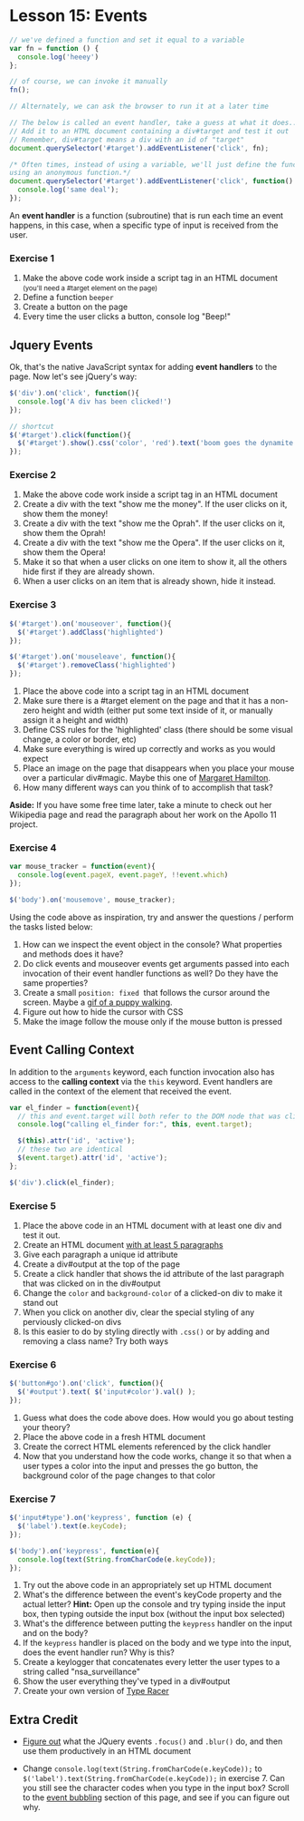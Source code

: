 # Lesson 15: Events

```javascript
// we've defined a function and set it equal to a variable
var fn = function () {
  console.log('heeey')
};

// of course, we can invoke it manually
fn();

// Alternately, we can ask the browser to run it at a later time

// The below is called an event handler, take a guess at what it does...
// Add it to an HTML document containing a div#target and test it out
// Remember, div#target means a div with an id of "target"
document.querySelector('#target').addEventListener('click', fn);

/* Often times, instead of using a variable, we'll just define the function inline
using an anonymous function.*/
document.querySelector('#target').addEventListener('click', function() {
  console.log('same deal');
});
```

An **event handler** is a function (subroutine) that is run each time an event happens, in this case, when a specific type of input is received from the user.

### Exercise 1

1.  Make the above code work inside a script tag in an HTML document <small>(you'll need a #target element on the page)</small>
2.  Define a function `beeper`
3.  Create a button on the page
4.  Every time the user clicks a button, console log "Beep!"


## Jquery Events

Ok, that's the native JavaScript syntax for adding **event handlers** to the page. Now let's see jQuery's way:

```javascript
$('div').on('click', function(){
  console.log('A div has been clicked!')
});

// shortcut
$('#target').click(function(){
  $('#target').show().css('color', 'red').text('boom goes the dynamite!')
});
```

### Exercise 2

1.  Make the above code work inside a script tag in an HTML document
2.  Create a div with the text "show me the money". If the user clicks on it, show them the money!
3.  Create a div with the text "show me the Oprah". If the user clicks on it, show them the Oprah!
4.  Create a div with the text "show me the Opera". If the user clicks on it, show them the Opera!
5.  Make it so that when a user clicks on one item to show it, all the others hide first if they are already shown.
6.  When a user clicks on an item that is already shown, hide it instead.

### Exercise 3

```javascript
$('#target').on('mouseover', function(){
  $('#target').addClass('highlighted')
});

$('#target').on('mouseleave', function(){
  $('#target').removeClass('highlighted')
});
```

1.  Place the above code into a script tag in an HTML document
2.  Make sure there is a #target element on the page and that it has a non-zero height and width (either put some text inside of it, or manually assign it a height and width)
3.  Define CSS rules for the 'highlighted' class (there should be some visual change, a color or border, etc)
4.  Make sure everything is wired up correctly and works as you would expect
5.  Place an image on the page that disappears when you place your mouse over a particular div#magic. Maybe this one of [Margaret Hamilton](//en.wikipedia.org/wiki/Margaret_Hamilton_(scientist)#/media/File:Margaret_Hamilton.gif).
6.  How many different ways can you think of to accomplish that task?

**Aside:** If you have some free time later, take a minute to check out her Wikipedia page and read the paragraph about her work on the Apollo 11 project.

### Exercise 4

```javascript
var mouse_tracker = function(event){
  console.log(event.pageX, event.pageY, !!event.which)
});

$('body').on('mousemove', mouse_tracker);
```

Using the code above as inspiration, try and answer the questions / perform the tasks listed below:

1.  How can we inspect the event object in the console? What properties and methods does it have?
2.  Do click events and mouseover events get arguments passed into each invocation of their event handler functions as well? Do they have the same properties?
3.  Create a small `position: fixed` <img> that follows the cursor around the screen. Maybe a [gif of a puppy walking](https://www.google.com/search?q=puppy+walking+gif&es_sm=91&source=lnms&tbm=isch&sa=X&ved=0CAcQ_AUoAWoVChMIno7mzKHexgIVUSmICh3S4Q_N&biw=1305&bih=732&dpr=1.1).
4.  Figure out how to hide the cursor with CSS
5.  Make the image follow the mouse only if the mouse button is pressed

## Event Calling Context

In addition to the `arguments` keyword, each function invocation also has access to the **calling context** via the `this` keyword. Event handlers are called in the context of the element that received the event.

```javascript
var el_finder = function(event){
  // this and event.target will both refer to the DOM node that was clicked
  console.log("calling el_finder for:", this, event.target);

  $(this).attr('id', 'active');
  // these two are identical
  $(event.target).attr('id', 'active');
};

$('div').click(el_finder);
```

### Exercise 5

1.  Place the above code in an HTML document with at least one div and test it out.
2.  Create an HTML document [with at least 5 paragraphs](http://www.catipsum.com/)
3.  Give each paragraph a unique id attribute
4.  Create a div#output at the top of the page
5.  Create a click handler that shows the id attribute of the last paragraph that was clicked on in the div#output
6.  Change the `color` and `background-color` of a clicked-on div to make it stand out
7.  When you click on another div, clear the special styling of any perviously clicked-on divs
8.  Is this easier to do by styling directly with `.css()` or by adding and removing a class name? Try both ways

### Exercise 6

```javascript
$('button#go').on('click', function(){
  $('#output').text( $('input#color').val() );
});
```

1.  Guess what does the code above does. How would you go about testing your theory?
2.  Place the above code in a fresh HTML document
3.  Create the correct HTML elements referenced by the click handler
4.  Now that you understand how the code works, change it so that when a user types a color into the input and presses the go button, the background color of the page changes to that color


### Exercise 7

```javascript
$('input#type').on('keypress', function (e) {
  $('label').text(e.keyCode);
});

$('body').on('keypress', function(e){
  console.log(text(String.fromCharCode(e.keyCode));
});
```

1.  Try out the above code in an appropriately set up HTML document
2.  What's the difference between the event's keyCode property and the actual letter? **Hint:** Open up the console and try typing inside the input box, then typing outside the input box (without the input box selected)
3.  What's the difference between putting the `keypress` handler on the input and on the body?
4.  If the `keypress` handler is placed on the body and we type into the input, does the event handler run? Why is this?
5.  Create a keylogger that concatenates every letter the user types to a string called "nsa_surveillance"
6.  Show the user everything they've typed in a div#output
7.  Create your own version of [Type Racer](http://play.typeracer.com)


## Extra Credit

+ [Figure out](http://oscarotero.com/jquery) what the JQuery events `.focus()` and `.blur()` do, and then use them productively in an HTML document

+ Change `console.log(text(String.fromCharCode(e.keyCode));` to `$('label').text(String.fromCharCode(e.keyCode));` in exercise 7. Can you still see the character codes when you type in the input box? Scroll to the [event bubbling](http://jqfundamentals.com/chapter/events) section of this page, and see if you can figure out why.